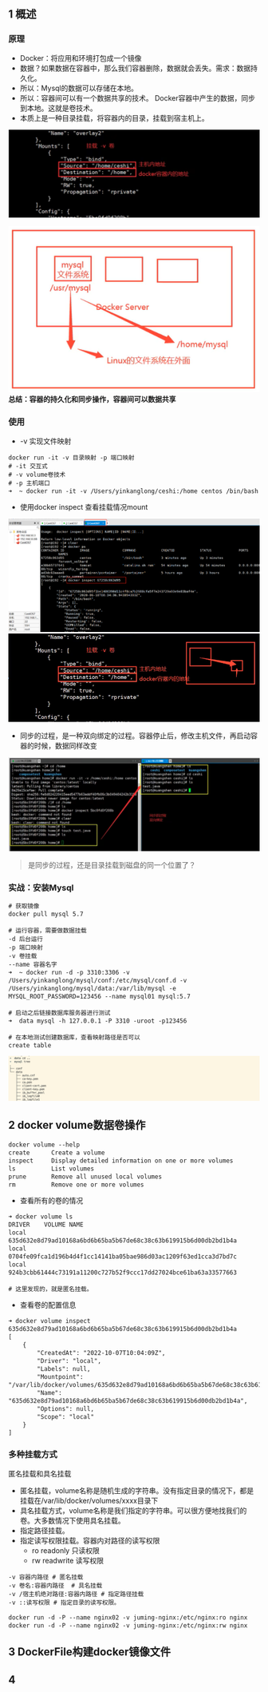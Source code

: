 ## 1 概述

### 原理

* Docker：将应用和环境打包成一个镜像
* 数据？如果数据在容器中，那么我们容器删除，数据就会丢失。需求：数据持久化。
* 所以：Mysql的数据可以存储在本地。
* 所以：容器间可以有一个数据共享的技术。 Docker容器中产生的数据，同步到本地。这就是卷技术。
* 本质上是一种目录挂载，将容器内的目录，挂载到宿主机上。

![](image/2022-10-07-22-09-15.png)

![](image/2022-10-07-23-03-03.png)
**总结：容器的持久化和同步操作，容器间可以数据共享**

### 使用

* -v 实现文件映射
```
docker run -it -v 目录映射 -p 端口映射
# -it 交互式
# -v volume卷技术
# -p 主机端口
➜  ~ docker run -it -v /Users/yinkanglong/ceshi:/home centos /bin/bash
```

* 使用docker inspect 查看挂载情况mount

![](image/2022-10-07-23-05-38.png)
![](image/2022-10-07-23-06-50.png)
* 同步的过程，是一种双向绑定的过程。容器停止后，修改主机文件，再启动容器的时候，数据同样改变

![](image/2022-10-07-22-09-28.png)
> 是同步的过程，还是目录挂载到磁盘的同一个位置了？

### 实战：安装Mysql

```
# 获取镜像
docker pull mysql 5.7

# 运行容器，需要做数据挂载
-d 后台运行
-p 端口映射
-v 卷挂载
--name 容器名字
➜  ~ docker run -d -p 3310:3306 -v /Users/yinkanglong/mysql/conf:/etc/mysql/conf.d -v /Users/yinkanglong/mysql/data:/var/lib/mysql -e MYSQL_ROOT_PASSWORD=123456 --name mysql01 mysql:5.7

# 启动之后链接数据库服务器进行测试
➜  data mysql -h 127.0.0.1 -P 3310 -uroot -p123456

# 在本地测试创建数据库，查看映射路径是否可以
create table
```

![](image/2022-10-07-22-43-49.png)


## 2 docker volume数据卷操作

```
docker volume --help
create      Create a volume
inspect     Display detailed information on one or more volumes
ls          List volumes
prune       Remove all unused local volumes
rm          Remove one or more volumes
```
* 查看所有的卷的情况
```
➜ docker volume ls    
DRIVER    VOLUME NAME
local     635d632e8d79ad10168a6bd6b65ba5b67de68c38c63b619915b6d00db2bd1b4a
local     0704fe09fca1d196b4d4f1cc14141ba05bae986d03ac1209f63ed1cca3d7bd7c
local     924b3cbb61444c73191a11200c727b52f9ccc17dd27024bce61ba63a33577663

# 这里发现的，就是匿名挂载。
```
* 查看卷的配置信息

```
➜ docker volume inspect 635d632e8d79ad10168a6bd6b65ba5b67de68c38c63b619915b6d00db2bd1b4a
[
    {
        "CreatedAt": "2022-10-07T10:04:09Z",
        "Driver": "local",
        "Labels": null,
        "Mountpoint": "/var/lib/docker/volumes/635d632e8d79ad10168a6bd6b65ba5b67de68c38c63b619915b6d00db2bd1b4a/_data",
        "Name": "635d632e8d79ad10168a6bd6b65ba5b67de68c38c63b619915b6d00db2bd1b4a",
        "Options": null,
        "Scope": "local"
    }
]
```
### 多种挂载方式
匿名挂载和具名挂载
* 匿名挂载，volume名称是随机生成的字符串。没有指定目录的情况下，都是挂载在/var/lib/docker/volumes/xxxx目录下
* 具名挂载方式，volume名称是我们指定的字符串。可以很方便地找我们的卷。大多数情况下使用具名挂载。
* 指定路径挂载。
* 指定读写权限挂载。容器内对路径的读写权限
  * ro readonly 只读权限
  * rw readwrite 读写权限

```
-v 容器内路径 # 匿名挂载
-v 卷名:容器内路径  # 具名挂载
-v /宿主机绝对路径:容器内路径 # 指定路径挂载
-v ::读写权限 # 指定目录的读写权限。
```

```
docker run -d -P --name nginx02 -v juming-nginx:/etc/nginx:ro nginx
docker run -d -P --name nginx02 -v juming-nginx:/etc/nginx:rw nginx
```


## 3 DockerFile构建docker镜像文件


## 4 